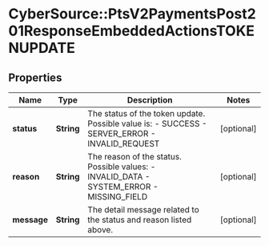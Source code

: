 # CyberSource::PtsV2PaymentsPost201ResponseEmbeddedActionsTOKENUPDATE

## Properties
Name | Type | Description | Notes
------------ | ------------- | ------------- | -------------
**status** | **String** | The status of the token update.  Possible value is:   - SUCCESS   - SERVER_ERROR   - INVALID_REQUEST  | [optional] 
**reason** | **String** | The reason of the status. Possible values:  - INVALID_DATA  - SYSTEM_ERROR  - MISSING_FIELD  | [optional] 
**message** | **String** | The detail message related to the status and reason listed above. | [optional] 



